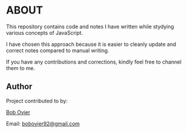 # ABOUT

This repository contains code and notes I have written while stydying various concepts of JavaScript.

I have chosen this approach because it is easier to cleanly update and correct notes compared to manual writing.

If you have any contributions and corrections, kindly feel free to channel them to me.

## Author

Project contributed to by:

[Bob Oyier](https://github.com/oyieroyier)

Email: boboyier92@gmail.com
